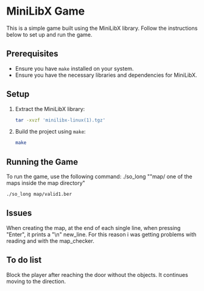 # MiniLibX Game

This is a simple game built using the MiniLibX library. Follow the instructions below to set up and run the game.

## Prerequisites

- Ensure you have `make` installed on your system.
- Ensure you have the necessary libraries and dependencies for MiniLibX.

## Setup

1. Extract the MiniLibX library:
    ```sh
    tar -xvzf 'minilibx-linux(1).tgz'
    ```

2. Build the project using `make`:
    ```sh
    make
    ```

## Running the Game

To run the game, use the following command:  ./so_long ""map/ one of the maps inside the map directory"
```sh
./so_long map/valid1.ber
```

## Issues

When creating the map, at the end of each single line, when pressing "Enter", it prints a "\n" new_line. For this reason i was
getting problems with reading and with the map_checker.

## To do list

Block the player after reaching the door without the objects. It continues moving to the direction.
